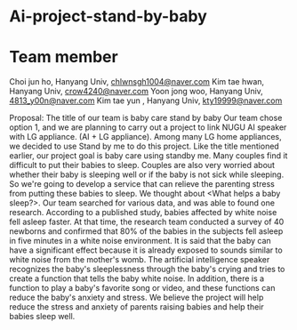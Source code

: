 # Ai-project-stand-by-baby
# Team member 

Choi jun ho, Hanyang Univ, chlwnsgh1004@naver.com
Kim tae hwan, Hanyang Univ, crow4240@naver.com
Yoon jong woo, Hanyang Univ, 4813_y00n@naver.com
Kim tae yun , Hanyang Univ, kty19999@naver.com


Proposal: 
The title of our team is baby care stand by baby
Our team chose option 1, and we are planning to carry out a project to link NUGU AI speaker with LG appliance. (AI + LG appliance). 
Among many LG home appliances, we decided to use Stand by me to do this project. 
Like the title mentioned earlier, our project goal is baby care using standby me. Many couples find it difficult to put their babies to sleep.
Couples are also very worried about whether their baby is sleeping well or if the baby is not sick while sleeping. 
So we're going to develop a service that can relieve the parenting stress from putting these babies to sleep.
We thought about <What helps a baby sleep?>. Our team searched for various data, and was able to found one research.
According to a published study, babies affected by white noise fell asleep faster.
At that time, the research team conducted a survey of 40 newborns and confirmed that 80% of the babies in the subjects fell asleep in five minutes in a white 
noise environment.
It is said that the baby can have a significant effect because it is already exposed to sounds similar to white noise from the mother's womb.
The artificial intelligence speaker recognizes the baby's sleeplessness through the baby's crying and tries to create a function that tells the baby white noise.
In addition, there is a function to play a baby's favorite song or video, and these functions can reduce the baby's anxiety and stress. 
We believe the project will help reduce the stress and anxiety of parents raising babies and help their babies sleep well.
